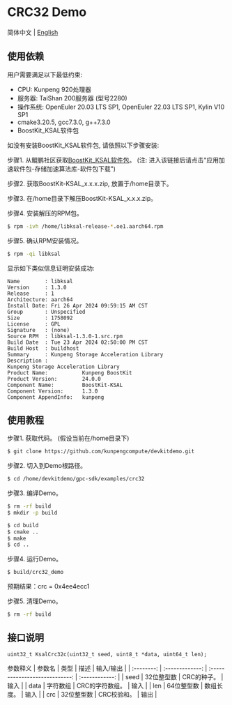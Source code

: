 # **CRC32 Demo**

简体中文 | [English](README_en.md)

## 使用依赖

用户需要满足以下最低约束:

- CPU: Kunpeng 920处理器
- 服务器: TaiShan 200服务器 (型号2280)
- 操作系统: OpenEuler 20.03 LTS SP1, OpenEuler 22.03 LTS SP1, Kylin V10 SP1
- cmake3.20.5, gcc7.3.0, g++7.3.0
- BoostKit_KSAL软件包

如没有安装BoostKit_KSAL软件包, 请依照以下步骤安装:

步骤1. 从鲲鹏社区获取[BoostKit_KSAL软件包](https://www.hikunpeng.com/zh/developer/boostkit/sds)。 (注: 进入该链接后请点击"应用加速软件包-存储加速算法库-软件包下载")  

步骤2. 获取BoostKit-KSAL_x.x.x.zip, 放置于/home目录下。  

步骤3. 在/home目录下解压BoostKit-KSAL_x.x.x.zip。  

步骤4. 安装解压的RPM包。
```sh
$ rpm -ivh /home/libksal-release-*.oe1.aarch64.rpm
```

步骤5. 确认RPM安装情况。
```sh
$ rpm -qi libksal
```
显示如下类似信息证明安装成功:
```
Name        : libksal
Version     : 1.3.0
Release     : 1
Architecture: aarch64
Install Date: Fri 26 Apr 2024 09:59:15 AM CST
Group       : Unspecified
Size        : 1758092
License     : GPL
Signature   : (none)
Source RPM  : libksal-1.3.0-1.src.rpm
Build Date  : Tue 23 Apr 2024 02:50:00 PM CST
Build Host  : buildhost
Summary     : Kunpeng Storage Acceleration Library
Description :
Kunpeng Storage Acceleration Library
Product Name:           Kunpeng BoostKit
Product Version:        24.0.0
Component Name:         BoostKit-KSAL
Component Version:      1.3.0
Component AppendInfo:   kunpeng
```

## 使用教程
步骤1. 获取代码。 (假设当前在/home目录下)
```sh
$ git clone https://github.com/kunpengcompute/devkitdemo.git
```

步骤2. 切入到Demo根路径。
```sh
$ cd /home/devkitdemo/gpc-sdk/examples/crc32
```

步骤3. 编译Demo。
```sh
$ rm -rf build
$ mkdir -p build

$ cd build
$ cmake ..
$ make
$ cd ..
```

步骤4. 运行Demo。
```sh
$ build/crc32_demo
```
预期结果：crc = 0x4ee4ecc1

步骤5. 清理Demo。
```sh
$ rm -rf build
```

## 接口说明
```
uint32_t KsalCrc32c(uint32_t seed, uint8_t *data, uint64_t len);
```

参数释义
|    参数名  |       类型      |               描述             |    输入/输出     |
| :--------: | :-------------: | :----------------------------: | :------------: |
|     seed   |   32位整型数    |           CRC的种子。           |   输入    |
|    data    |     字符数组    |           CRC的字符数组。       |   输入   |
|    len     |  64位整型数     |              数组长度。         |   输入        |
|     crc    |   32位整型数    |            CRC校验和。          |   输出        |
